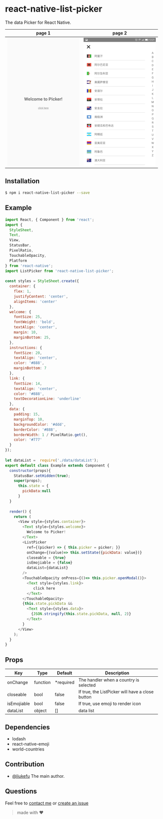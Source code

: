 # react-native-list-picker

The data Picker for React Native.

| page 1 | page 2 |
| --------|---------|
|![](https://github.com/liukefu2050/react-native-list-picker/blob/master/images/picker1.jpg)|![](https://github.com/liukefu2050/react-native-list-picker/blob/master/images/picker2.jpg)|
## Installation
```bash
$ npm i react-native-list-picker --save
```

## Example

```javascript
import React, { Component } from 'react';
import {
  StyleSheet,
  Text,
  View,
  StatusBar,
  PixelRatio,
  TouchableOpacity,
  Platform
} from 'react-native';
import ListPicker from 'react-native-list-picker';

const styles = StyleSheet.create({
  container: {
    flex: 1,
    justifyContent: 'center',
    alignItems: 'center'
  },
  welcome: {
    fontSize: 25,
    fontWeight: 'bold',
    textAlign: 'center',
    margin: 10,
    marginBottom: 25,
  },
  instructions: {
    fontSize: 20,
    textAlign: 'center',
    color: '#888',
    marginBottom: 7
  },
  link: {
    fontSize: 14,
    textAlign: 'center',
    color: '#888',
    textDecorationLine: 'underline'
  },
  data: {
    padding: 15,
    marginTop: 10,
    backgroundColor: '#ddd',
    borderColor: '#888',
    borderWidth: 1 / PixelRatio.get(),
    color: '#777'
  }
});

let dataList =  require('./data/dataList');
export default class Example extends Component {
  constructor(props){
    StatusBar.setHidden(true);
    super(props);
      this.state = {
        pickData:null
      }
  }

  render() {
    return (
      <View style={styles.container}>
        <Text style={styles.welcome}>
          Welcome to Picker!
        </Text>
        <ListPicker
          ref={(picker) => { this.picker = picker; }}
          onChange={(value)=> this.setState({pickData: value})}
          closeable = {true}
          isEmojiable = {false}
          dataList={dataList}
        />
        <TouchableOpacity onPress={()=> this.picker.openModal()}>
          <Text style={styles.link}>
             click here
          </Text>
        </TouchableOpacity>
        {this.state.pickData &&
          <Text style={styles.data}>
            {JSON.stringify(this.state.pickData, null, 2)}
          </Text>
        }
      </View>
    );
  }
}

```

## Props

| Key | Type | Default | Description |
| --- | --- | --- | --- |
| onChange | function | \*required | The handler when a country is selected |
| closeable | bool | false | If true, the ListPicker will have a close button |
| isEmojiable | bool | false | If true, use emoji to render icon |
| dataList | object | [] | data list |
## Dependencies
- lodash
- react-native-emoji
- world-countries

## Contribution

- [@liukefu](mailto:liukefu2020@sina.com) The main author.

## Questions

Feel free to [contact me](mailto:liukefu2020@sina.com) or [create an issue](https://github.com/liukefu2050/react-native-list-picker/issues/new)

> made with ♥
